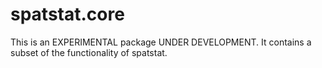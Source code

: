 # spatstat.core

This is an EXPERIMENTAL package UNDER DEVELOPMENT.
It contains a subset of the functionality of spatstat. 
